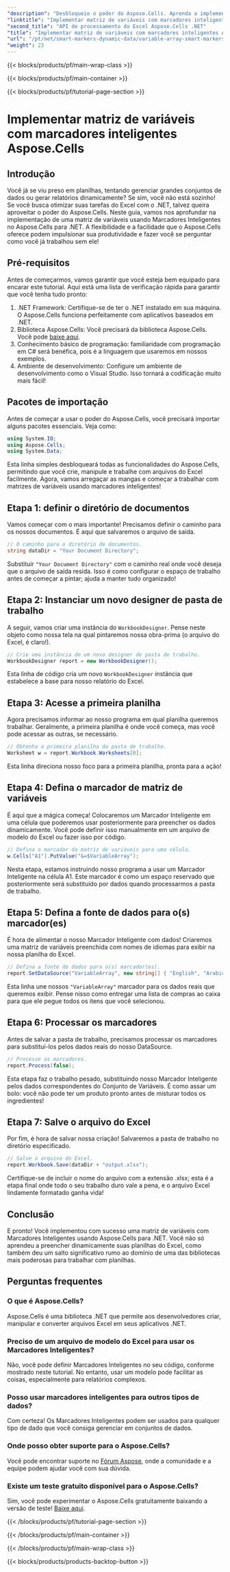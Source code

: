 ```yaml
---
"description": "Desbloqueie o poder do Aspose.Cells. Aprenda a implementar matrizes de variáveis com Marcadores Inteligentes passo a passo para gerar relatórios do Excel sem interrupções."
"linktitle": "Implementar matriz de variáveis com marcadores inteligentes Aspose.Cells"
"second_title": "API de processamento do Excel Aspose.Cells .NET"
"title": "Implementar matriz de variáveis com marcadores inteligentes Aspose.Cells"
"url": "/pt/net/smart-markers-dynamic-data/variable-array-smart-markers/"
"weight": 23
---
```


{{< blocks/products/pf/main-wrap-class >}}

{{< blocks/products/pf/main-container >}}

{{< blocks/products/pf/tutorial-page-section >}}

# Implementar matriz de variáveis com marcadores inteligentes Aspose.Cells

## Introdução
Você já se viu preso em planilhas, tentando gerenciar grandes conjuntos de dados ou gerar relatórios dinamicamente? Se sim, você não está sozinho! Se você busca otimizar suas tarefas do Excel com o .NET, talvez queira aproveitar o poder do Aspose.Cells. Neste guia, vamos nos aprofundar na implementação de uma matriz de variáveis usando Marcadores Inteligentes no Aspose.Cells para .NET. A flexibilidade e a facilidade que o Aspose.Cells oferece podem impulsionar sua produtividade e fazer você se perguntar como você já trabalhou sem ele!
## Pré-requisitos
Antes de começarmos, vamos garantir que você esteja bem equipado para encarar este tutorial. Aqui está uma lista de verificação rápida para garantir que você tenha tudo pronto:
1. .NET Framework: Certifique-se de ter o .NET instalado em sua máquina. O Aspose.Cells funciona perfeitamente com aplicativos baseados em .NET.
2. Biblioteca Aspose.Cells: Você precisará da biblioteca Aspose.Cells. Você pode [baixe aqui](https://releases.aspose.com/cells/net/).
3. Conhecimento básico de programação: familiaridade com programação em C# será benéfica, pois é a linguagem que usaremos em nossos exemplos.
4. Ambiente de desenvolvimento: Configure um ambiente de desenvolvimento como o Visual Studio. Isso tornará a codificação muito mais fácil!
## Pacotes de importação
Antes de começar a usar o poder do Aspose.Cells, você precisará importar alguns pacotes essenciais. Veja como:
```csharp
using System.IO;
using Aspose.Cells;
using System.Data;
```
Esta linha simples desbloqueará todas as funcionalidades do Aspose.Cells, permitindo que você crie, manipule e trabalhe com arquivos do Excel facilmente.
Agora, vamos arregaçar as mangas e começar a trabalhar com matrizes de variáveis usando marcadores inteligentes!
## Etapa 1: definir o diretório de documentos
Vamos começar com o mais importante! Precisamos definir o caminho para os nossos documentos. É aqui que salvaremos o arquivo de saída.
```csharp
// O caminho para o diretório de documentos.
string dataDir = "Your Document Directory";
```
Substituir `"Your Document Directory"` com o caminho real onde você deseja que o arquivo de saída resida. Isso é como configurar o espaço de trabalho antes de começar a pintar; ajuda a manter tudo organizado!
## Etapa 2: Instanciar um novo designer de pasta de trabalho
A seguir, vamos criar uma instância do `WorkbookDesigner`. Pense neste objeto como nossa tela na qual pintaremos nossa obra-prima (o arquivo do Excel, é claro!).
```csharp
// Crie uma instância de um novo designer de pasta de trabalho.
WorkbookDesigner report = new WorkbookDesigner();
```
Esta linha de código cria um novo `WorkbookDesigner` instância que estabelece a base para nosso relatório do Excel.
## Etapa 3: Acesse a primeira planilha
Agora precisamos informar ao nosso programa em qual planilha queremos trabalhar. Geralmente, a primeira planilha é onde você começa, mas você pode acessar as outras, se necessário.
```csharp
// Obtenha a primeira planilha da pasta de trabalho.
Worksheet w = report.Workbook.Worksheets[0];
```
Esta linha direciona nosso foco para a primeira planilha, pronta para a ação!
## Etapa 4: Defina o marcador de matriz de variáveis
É aqui que a mágica começa! Colocaremos um Marcador Inteligente em uma célula que poderemos usar posteriormente para preencher os dados dinamicamente. Você pode definir isso manualmente em um arquivo de modelo do Excel ou fazer isso por código.
```csharp
// Defina o marcador da matriz de variáveis para uma célula.
w.Cells["A1"].PutValue("&=$VariableArray");
```
Nesta etapa, estamos instruindo nosso programa a usar um Marcador Inteligente na célula A1. Este marcador é como um espaço reservado que posteriormente será substituído por dados quando processarmos a pasta de trabalho.
## Etapa 5: Defina a fonte de dados para o(s) marcador(es)
É hora de alimentar o nosso Marcador Inteligente com dados! Criaremos uma matriz de variáveis preenchida com nomes de idiomas para exibir na nossa planilha do Excel.
```csharp
// Defina a fonte de dados para o(s) marcador(es).
report.SetDataSource("VariableArray", new string[] { "English", "Arabic", "Hindi", "Urdu", "French" });
```
Esta linha une nossos `"VariableArray"` marcador para os dados reais que queremos exibir. Pense nisso como entregar uma lista de compras ao caixa para que ele pegue todos os itens que você selecionou.
## Etapa 6: Processar os marcadores
Antes de salvar a pasta de trabalho, precisamos processar os marcadores para substituí-los pelos dados reais do nosso DataSource.
```csharp
// Processe os marcadores.
report.Process(false);
```
Esta etapa faz o trabalho pesado, substituindo nosso Marcador Inteligente pelos dados correspondentes do Conjunto de Variáveis. É como assar um bolo: você não pode ter um produto pronto antes de misturar todos os ingredientes!
## Etapa 7: Salve o arquivo do Excel
Por fim, é hora de salvar nossa criação! Salvaremos a pasta de trabalho no diretório especificado.
```csharp
// Salve o arquivo do Excel.
report.Workbook.Save(dataDir + "output.xlsx");
```
Certifique-se de incluir o nome do arquivo com a extensão .xlsx; esta é a etapa final onde todo o seu trabalho duro vale a pena, e o arquivo Excel lindamente formatado ganha vida!
## Conclusão
E pronto! Você implementou com sucesso uma matriz de variáveis com Marcadores Inteligentes usando Aspose.Cells para .NET. Você não só aprendeu a preencher dinamicamente suas planilhas do Excel, como também deu um salto significativo rumo ao domínio de uma das bibliotecas mais poderosas para trabalhar com planilhas. 
## Perguntas frequentes
### O que é Aspose.Cells?  
Aspose.Cells é uma biblioteca .NET que permite aos desenvolvedores criar, manipular e converter arquivos Excel em seus aplicativos .NET.
### Preciso de um arquivo de modelo do Excel para usar os Marcadores Inteligentes?  
Não, você pode definir Marcadores Inteligentes no seu código, conforme mostrado neste tutorial. No entanto, usar um modelo pode facilitar as coisas, especialmente para relatórios complexos.
### Posso usar marcadores inteligentes para outros tipos de dados?  
Com certeza! Os Marcadores Inteligentes podem ser usados para qualquer tipo de dado que você consiga gerenciar em conjuntos de dados.
### Onde posso obter suporte para o Aspose.Cells?  
Você pode encontrar suporte no [Fórum Aspose](https://forum.aspose.com/c/cells/9), onde a comunidade e a equipe podem ajudar você com sua dúvida.
### Existe um teste gratuito disponível para o Aspose.Cells?  
Sim, você pode experimentar o Aspose.Cells gratuitamente baixando a versão de teste! [Baixe aqui](https://releases.aspose.com/).


{{< /blocks/products/pf/tutorial-page-section >}}

{{< /blocks/products/pf/main-container >}}

{{< /blocks/products/pf/main-wrap-class >}}

{{< blocks/products/products-backtop-button >}}